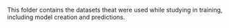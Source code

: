 This folder contains the datasets theat were used while studying in training, including model creation and predictions.
